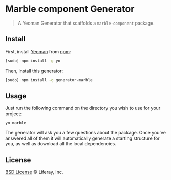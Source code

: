 # Marble component Generator

> A Yeoman Generator that scaffolds a `marble-component` package.

## Install

First, install [Yeoman](http://yeoman.io/) from [npm](https://www.npmjs.org/):

```sh
[sudo] npm install -g yo
```

Then, install this generator:

```sh
[sudo] npm install -g generator-marble
```

## Usage

Just run the following command on the directory you wish to use for your project:

```sh
yo marble
```

The generator will ask you a few questions about the package. Once you've answered all of them it will automatically generate a starting structure for you, as well as download all the local dependencies.

## License

[BSD License](http://opensource.org/licenses/BSD-2-Clause) © Liferay, Inc.
